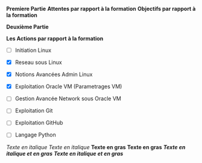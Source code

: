 
**Premiere Partie**
**Attentes par rapport à la formation**
**Objectifs par rapport à la formation**


**Deuxième Partie**

**Les Actions par rapport à la formation**

- [ ] Initiation Linux
- [x] Reseau sous Linux
- [x] Notions Avancées Admin Linux
- [x] Exploitation Oracle VM (Parametrages VM)
- [ ] Gestion Avancée Network sous Oracle VM
- [ ] Exploitation Git
- [ ] Exploitation GitHub
- [ ] Langage Python


*Texte en italique*
_Texte en italique_
**Texte en gras**
__Texte en gras__
***Texte en italique et en gras***
___Texte en italique et en gras___
